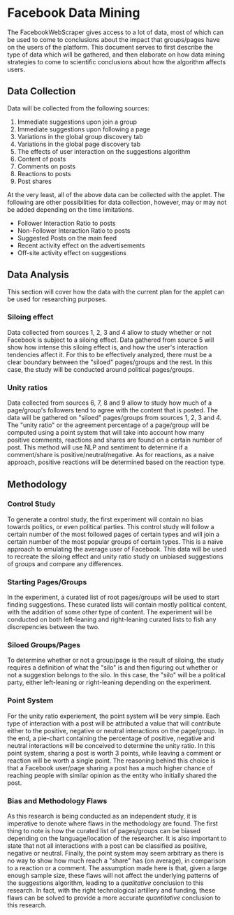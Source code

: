 
# Facebook Data Mining

The FacebookWebScraper gives access to a lot of data, most of which can be used to come to conclusions about the impact that groups/pages have on the users of the platform. This document serves to first describe the type of data which will be gathered, and then elaborate on how data mining strategies to come to scientific conclusions about how the algorithm affects users.

## Data Collection
Data will be collected from the following sources:
<ol>
<li> Immediate suggestions upon join a group </li>
<li> Immediate suggestions upon following a page </li>
<li> Variations in the global group discovery tab </li>
<li> Variations in the global page discovery tab </li>
<li> The effects of user interaction on the suggestions algorithm </li>
<li> Content of posts </li>
<li> Comments on posts </li>
<li> Reactions to posts </li>
<li> Post shares </li>
</ol>
At the very least, all of the above data can be collected with the applet. The following are other possibilities for data collection, however, may or may not be added depending on the time limitations.

- Follower Interaction Ratio to posts
- Non-Follower Interaction Ratio to posts
- Suggested Posts on the main feed
- Recent activity effect on the advertisements
- Off-site activity effect on suggestions

## Data Analysis

This section will cover how the data with the current plan for the applet can be used for researching purposes.

### Siloing effect
Data collected from sources 1, 2, 3 and 4 allow to study whether or not Facebook is subject to a siloing effect. Data gathered from source 5 will show how intense this siloing effect is, and how the user's interaction tendencies affect it. For this to be effectively analyzed, there must be a clear boundary between the "siloed" pages/groups and the rest. In this case, the study will be conducted around political pages/groups. 

### Unity ratios
Data collected from sources 6, 7, 8 and 9 allow to study how much of a page/group's followers tend to agree with the content that is posted. The data will be gathered on "siloed" pages/groups from sources 1, 2, 3 and 4. The "unity ratio" or the agreement percentage of a page/group will be computed using a point system that will take into account how many positive comments, reactions and shares are found on a certain number of post. This method will use NLP and sentiment to determine if a comment/share is positive/neutral/negative. As for reactions, as a naive approach, positive reactions will be determined based on the reaction type.

## Methodology

### Control Study
To generate a control study, the first experiment will contain no bias towards politics, or even political parties. This control study will follow a certain number of the most followed pages of certain types and will join a certain number of the most popular groups of certain types. This is a naive approach to emulating the average user of Facebook. This data will be used to recreate the siloing effect and unity ratio study on unbiased suggestions of groups and compare any differences.

### Starting Pages/Groups
In the experiment, a curated list of root pages/groups will be used to start finding suggestions. These curated lists will contain mostly political content, with the addition of some other type of content. The experiment will be conducted on both left-leaning and right-leaning curated lists to fish any discrepencies between the two. 

### Siloed Groups/Pages
To determine whether or not a group/page is the result of siloing, the study requires a definition of what the "silo" is and then figuring out whether or not a suggestion belongs to the silo. In this case, the "silo" will be a political party, either left-leaning or right-leaning depending on the experiment.

### Point System
For the unity ratio experiement, the point system will be very simple. Each type of interaction with a post will be attributed a value that will contribute either to the positive, negative or neutral interactions on the page/group.  In the end, a pie-chart containing the percentage of positive, negative and neutral interactions will be conceived to determine the unity ratio. In this point system, sharing a post is worth 3 points, while leaving a comment or reaction will be worth a single point. The reasoning behind this choice is that a Facebook user/page sharing a post has a much higher chance of reaching people with similar opinion as the entity who initially shared the post.

### Bias and Methodology Flaws
As this research is being conducted as an independent study, it is imperative to denote where flaws in the methodology are found. The first thing to note is how the curated list of pages/groups can be biased depending on the language/location of the researcher. It is also important to state that not all interactions with a post can be classified as positive, negative or neutral. Finally, the point system may seem arbitrary as there is no way to show how much reach a "share" has (on average), in comparison to a reaction or a comment. The assumption made here is that, given a large enough sample size, these flaws will not affect the underlying patterns of the suggestions algorithm, leading to a _qualitative_ conclusion to this research. In fact, with the right technological artillery and funding, these flaws can be solved to provide a more accurate _quantitative_ conclusion to this research.
